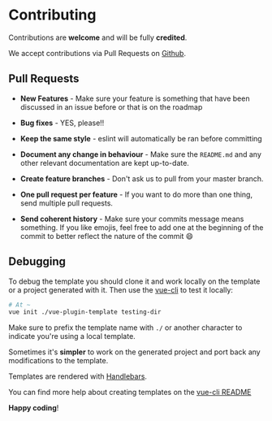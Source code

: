 # Contributing

Contributions are **welcome** and will be fully **credited**.

We accept contributions via Pull Requests
on [Github](https://github.com/mgesmundo/vue-plugin-template).


## Pull Requests

- **New Features** - Make sure your feature is something that have been
  discussed in an issue before or that is on the roadmap

- **Bug fixes** - YES, please!!

- **Keep the same style** - eslint will automatically be ran before committing

- **Document any change in behaviour** - Make sure the `README.md` and any other
  relevant documentation are kept up-to-date.

- **Create feature branches** - Don't ask us to pull from your master branch.

- **One pull request per feature** - If you want to do more than one thing, send
  multiple pull requests.

- **Send coherent history** - Make sure your commits message means something. If
  you like emojis, feel free to add one at the beginning of the commit to better reflect the nature of the commit 😄

## Debugging

To debug the template you should clone it and work locally on the template or a
project generated with it. Then use
the [vue-cli](https://github.com/vuejs/vue-cli/) to test it locally:

```bash
# At ~
vue init ./vue-plugin-template testing-dir
```

Make sure to prefix the template name with `./` or another character to indicate
you're using a local template.

Sometimes it's **simpler** to work on the generated project and port back any
modifications to the template.

Templates are rendered with [Handlebars](http://handlebarsjs.com/).

You can find more help about creating templates on
the
[vue-cli README](https://github.com/vuejs/vue-cli/#writing-custom-templates-from-scratch)


**Happy coding**!
